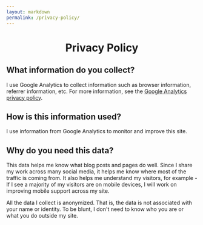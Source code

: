 ```yaml
---
layout: markdown
permalink: /privacy-policy/
---
```



<div class="heading-container" align="center">
    <h1 class="title is-2 m-0" itemprop="name">Privacy Policy</h1>
</div>

## What information do you collect?
I use Google Analytics to collect information such as browser information, referrer information, etc. For more information, see the [Google Analytics privacy policy](https://policies.google.com/privacy?hl=en-US).

## How is this information used?
I use information from Google Analytics to monitor and improve this site.

## Why do you need this data?
This data helps me know what blog posts and pages do well. Since I share my work across many social media, it helps me know where most of the traffic is coming from. It also helps me understand my visitors, for example - If I see a majority of my visitors are on mobile devices, I will work on improving mobile support across my site.

All the data I collect is anonymized. That is, the data is not associated with your name or identity. To be blunt, I don't need to know who you are or what you do outside my site.

